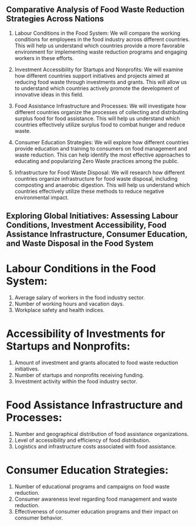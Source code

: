 ## Comparative Analysis of Food Waste Reduction Strategies Across Nations

1. Labour Conditions in the Food System: We will compare the working conditions for employees in the food industry across different countries. This will help us understand which countries provide a more favorable environment for implementing waste reduction programs and engaging workers in these efforts.

2. Investment Accessibility for Startups and Nonprofits: We will examine how different countries support initiatives and projects aimed at reducing food waste through investments and grants. This will allow us to understand which countries actively promote the development of innovative ideas in this field.

3. Food Assistance Infrastructure and Processes: We will investigate how different countries organize the processes of collecting and distributing surplus food for food assistance. This will help us understand which countries effectively utilize surplus food to combat hunger and reduce waste.

4. Consumer Education Strategies: We will explore how different countries provide education and training to consumers on food management and waste reduction. This can help identify the most effective approaches to educating and popularizing Zero Waste practices among the public.

5. Infrastructure for Food Waste Disposal: We will research how different countries organize infrastructure for food waste disposal, including composting and anaerobic digestion. This will help us understand which countries effectively utilize these methods to reduce negative environmental impact.

## Exploring Global Initiatives: Assessing Labour Conditions, Investment Accessibility, Food Assistance Infrastructure, Consumer Education, and Waste Disposal in the Food System

# Labour Conditions in the Food System:

1. Average salary of workers in the food industry sector.
2. Number of working hours and vacation days.
3. Workplace safety and health indices.

# Accessibility of Investments for Startups and Nonprofits:

1. Amount of investment and grants allocated to food waste reduction initiatives.
2. Number of startups and nonprofits receiving funding.
3. Investment activity within the food industry sector.

# Food Assistance Infrastructure and Processes:

1. Number and geographical distribution of food assistance organizations.
2. Level of accessibility and efficiency of food distribution.
3. Logistics and infrastructure costs associated with food assistance.

# Consumer Education Strategies:

1. Number of educational programs and campaigns on food waste reduction.
2. Consumer awareness level regarding food management and waste reduction.
3. Effectiveness of consumer education programs and their impact on consumer behavior.
